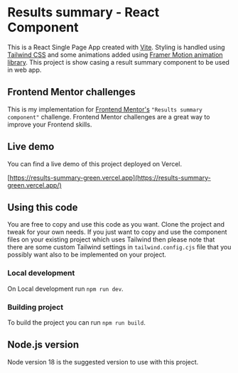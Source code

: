 # Results summary - React Component

This is a React Single Page App created with [Vite](https://vitejs.dev/). Styling is handled using [Tailwind CSS](https://tailwindcss.com/) and some animations added using [Framer Motion animation library](https://www.framer.com/motion/). This project is show casing a result summary component to be used in web app.

## Frontend Mentor challenges

This is my implementation for [Frontend Mentor's](https://www.frontendmentor.io/) `"Results summary component"` challenge. Frontend Mentor challenges are a great way to improve your Frontend skills.

## Live demo

You can find a live demo of this project deployed on Vercel.

[https://results-summary-green.vercel.app](https://results-summary-green.vercel.app/)

## Using this code

You are free to copy and use this code as you want. Clone the project and tweak for your own needs. If you just want to copy and use the component files on your existing project which uses Tailwind then please note that there are some custom Tailwind settings in `tailwind.config.cjs` file that you possibly want also to be implemented on your project.

### Local development

On Local development run `npm run dev`.

### Building project

To build the project you can run `npm run build`.

## Node.js version

Node version 18 is the suggested version to use with this project.
